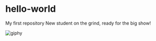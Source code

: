 # hello-world
My first repository
New student on the grind, ready for the big show!


![giphy](https://user-images.githubusercontent.com/124472191/216794967-d6204c1a-1677-4a93-85c4-91f9e822fc98.gif)
